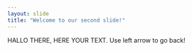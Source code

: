 ```yaml
---
layout: slide
title: "Welcome to our second slide!"
---
```

HALLO THERE, HERE YOUR TEXT. 
Use left arrow to go back!
